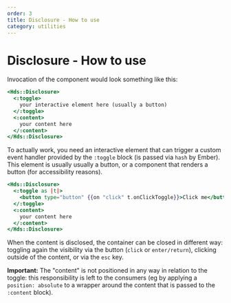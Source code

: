 ```yaml
---
order: 3
title: Disclosure - How to use
category: utilities
---
```


# Disclosure - How to use

Invocation of the component would look something like this:

```handlebars
<Hds::Disclosure>
  <:toggle>
    your interactive element here (usually a button)
  </:toggle>
  <:content>
    your content here
  </:content>
</Hds::Disclosure>
```

To actually work, you need an interactive element that can trigger a custom event handler provided by the `:toggle` block (is passed via `hash` by Ember). This element is usually usually a button, or a component that renders a button (for accessibility reasons).

```handlebars
<Hds::Disclosure>
  <:toggle as |t|>
    <button type="button" {{on "click" t.onClickToggle}}>Click me</button>
  </:toggle>
  <:content>
    your content here
  </:content>
</Hds::Disclosure>
```

When the content is disclosed, the container can be closed in different way: toggling again the visibility via the button (`click` or `enter/return`), clicking outside of the content, or via the `esc` key.

**Important:** The "content" is not positioned in any way in relation to the toggle: this responsibility is left to the consumers (eg by applying a `position: absolute` to a wrapper around the content that is passed to the `:content` block).